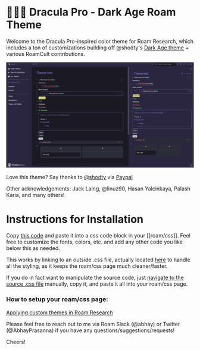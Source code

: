 ﻿# 🧛🏿‍♂️ Dracula Pro - Dark Age Roam Theme

Welcome to the Dracula Pro-inspired color theme for Roam Research, which includes a ton of customizations building off @shodty's  [Dark Age theme](https://github.com/shodty/) + various RoamCult contributions.

![](Dracula%20Pro%20-%20Screenshot.png)

Love this theme? Say thanks to [@shodty](https://twitter.com/shodty) via [Paypal](https://paypal.me/RobertLandsburg)

Other acknowledgements: Jack Laing, @linuz90, Hasan Yalcinkaya, Palash Karia, and many others!

# Instructions for Installation

Copy [this code](http://abhayprasanna.github.io/dark-age-dracula.css) and paste it into a css code block in your [[roam/css]].
Feel free to customize the fonts, colors, etc. and add any other code you like below this as needed.

This works by linking to an outside .css file, actually located [here](https://abhayprasanna.github.io/better-dark-age.css) to handle all the styling, as it keeps the roam/css page much cleaner/faster.

If you do in fact want to manipulate the source code, just [navigate to the source .css file](https://abhayprasanna.github.io/better-dark-age.css) manually, copy it, and paste it all into your roam/css page.

### How to setup your roam/css page:

[Applying custom themes in Roam Research](https://www.youtube.com/watch?v=UY-sAC2eGyI)

Please feel free to reach out to me via Roam Slack (@abhay) or Twitter (@AbhayPrasanna) if you have any questions/suggestions/requests!

Cheers!
